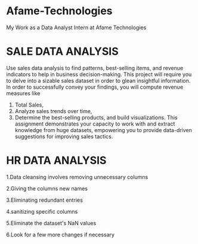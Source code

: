 # Afame-Technologies
My Work as a Data Analyst Intern at Afame Technologies 

# SALE DATA ANALYSIS
Use sales data analysis to find patterns, best-selling items, and revenue indicators to help in business decision-making.
This project will require you to delve into a sizable sales dataset in order to glean insightful information. In order to successfully convey your findings, you will compute revenue measures like
1. Total Sales,
2. Analyze sales trends over time,
3. Determine the best-selling products, and build visualizations.
This assignment demonstrates your capacity to work with and extract knowledge from huge datasets, empowering you to provide data-driven suggestions for improving sales tactics.

# HR DATA ANALYSIS
1.Data cleansing involves removing unnecessary columns

2.Giving the columns new names

3.Eliminating redundant entries

4.sanitizing specific columns

5.Eliminate the dataset's NaN values

6.Look for a few more changes if necessary
